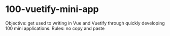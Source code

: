 # 100-vuetify-mini-app
Objective: get used to writing in Vue and Vuetify through quickly developing 100 mini applications. Rules: no copy and paste
